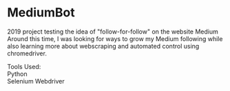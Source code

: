 # MediumBot
2019 project testing the idea of "follow-for-follow" on the website Medium  
Around this time, I was looking for ways to grow my Medium following while also learning more about webscraping and automated control using chromedriver.

Tools Used:  
Python  
Selenium Webdriver  
